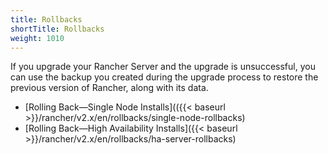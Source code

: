 ```yaml
---
title: Rollbacks
shortTitle: Rollbacks
weight: 1010
---
```


If you upgrade your Rancher Server and the upgrade is unsuccessful, you can use the backup you created during the upgrade process to restore the previous version of Rancher, along with its data.

- [Rolling Back—Single Node Installs](({{< baseurl >}}/rancher/v2.x/en/rollbacks/single-node-rollbacks)
- [Rolling Back—High Availability Installs]({{< baseurl >}}/rancher/v2.x/en/rollbacks/ha-server-rollbacks)